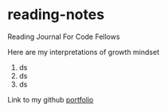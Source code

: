 # reading-notes
Reading Journal For Code Fellows

Here are my interpretations of growth mindset
1. ds
2. ds
3. ds

Link to my github [portfolio](https://github.com/ryanapodaca)
